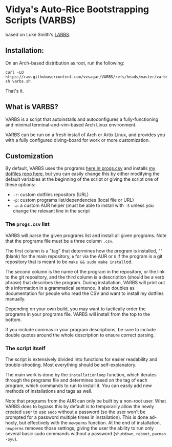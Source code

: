 # Vidya's Auto-Rice Bootstrapping Scripts (VARBS)

based on Luke Smith's [LARBS](https://github.com/lukesmithxyz/LARBS).

## Installation:

On an Arch-based distribution as root, run the following:

```
curl -LO https://raw.githubusercontent.com/vvsagar/VARBS/refs/heads/master/varbs.sh
sh varbs.sh
```

That's it.

## What is VARBS?

VARBS is a script that autoinstalls and autoconfigures a fully-functioning
and minimal terminal-and-vim-based Arch Linux environment.

VARBS can be run on a fresh install of Arch or Artix Linux, and provides you
with a fully configured diving-board for work or more customization.

## Customization

By default, VARBS uses the programs [here in progs.csv](progs.csv) and installs
[my dotfiles repo here](https://github.com/vvsagar/dotfiles),
but you can easily change this by either modifying the default variables at the
beginning of the script or giving the script one of these options:

- `-r`: custom dotfiles repository (URL)
- `-p`: custom programs list/dependencies (local file or URL)
- `-a`: a custom AUR helper (must be able to install with `-S` unless you
  change the relevant line in the script

### The `progs.csv` list

VARBS will parse the given programs list and install all given programs. Note
that the programs file must be a three column `.csv`.

The first column is a "tag" that determines how the program is installed, ""
(blank) for the main repository, `A` for via the AUR or `G` if the program is a
git repository that is meant to be `make && sudo make install`ed.

The second column is the name of the program in the repository, or the link to
the git repository, and the third column is a description (should be a verb
phrase) that describes the program. During installation, VARBS will print out
this information in a grammatical sentence. It also doubles as documentation
for people who read the CSV and want to install my dotfiles manually.

Depending on your own build, you may want to tactically order the programs in
your programs file. VARBS will install from the top to the bottom.

If you include commas in your program descriptions, be sure to include double
quotes around the whole description to ensure correct parsing.

### The script itself

The script is extensively divided into functions for easier readability and
trouble-shooting. Most everything should be self-explanatory.

The main work is done by the `installationloop` function, which iterates
through the programs file and determines based on the tag of each program,
which commands to run to install it. You can easily add new methods of
installations and tags as well.

Note that programs from the AUR can only be built by a non-root user. What
VARBS does to bypass this by default is to temporarily allow the newly created
user to use `sudo` without a password (so the user won't be prompted for a
password multiple times in installation). This is done ad-hocly, but
effectively with the `newperms` function. At the end of installation,
`newperms` removes those settings, giving the user the ability to run only
several basic sudo commands without a password (`shutdown`, `reboot`,
`pacman -Syu`).
